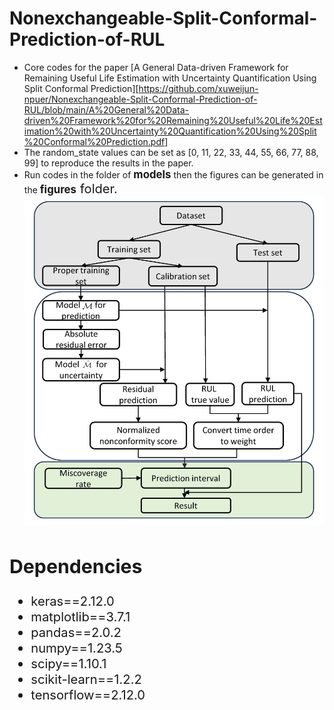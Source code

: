 # Nonexchangeable-Split-Conformal-Prediction-of-RUL
* Core codes for the paper [A General Data-driven Framework for Remaining Useful Life Estimation with Uncertainty Quantification Using Split Conformal Prediction][https://github.com/xuweijun-npuer/Nonexchangeable-Split-Conformal-Prediction-of-RUL/blob/main/A%20General%20Data-driven%20Framework%20for%20Remaining%20Useful%20Life%20Estimation%20with%20Uncertainty%20Quantification%20Using%20Split%20Conformal%20Prediction.pdf]
* The random_state values can be set as [0, 11, 22, 33, 44, 55, 66, 77, 88, 99] to reproduce the results in the paper.
* Run codes in the folder of <big>**models**</big> then the figures can be generated in the <big>**figures**<big/> folder.
![Framework](https://github.com/xuweijun-npuer/Nonexchangeable-Split-Conformal-Prediction-of-RUL/blob/main/figures/framework.jpg)
## Dependencies
* keras==2.12.0
* matplotlib==3.7.1
* pandas==2.0.2
* numpy==1.23.5
* scipy==1.10.1
* scikit-learn==1.2.2
* tensorflow==2.12.0